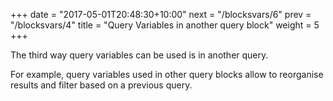 +++
date = "2017-05-01T20:48:30+10:00"
next = "/blocksvars/6"
prev = "/blocksvars/4"
title = "Query Variables in another query block"
weight = 5
+++

The third way query variables can be used is in another query.

For example, query variables used in other query blocks allow to reorganise results and
filter based on a previous query.
